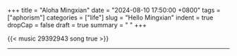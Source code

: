 +++
title = "Aloha Mingxian"
date = "2024-08-10 17:50:00 +0800"
tags = ["aphorism"]
categories = ["life"]
slug = "Hello Mingxian"
indent = true
dropCap = false
draft = true
summary = " "
+++

{{< music 29392943 song true >}}

<!-- {{< bilibili  BV1v14y147nq  >}}  -->


---

<!-- <script type="module" src="/js/model-viewer.min.js"></script>

<model-viewer src="/3d/test.glb" ar ar-modes="webxr scene-viewer quick-look" camera-controls camera-orbit="-18.9deg 85.8deg auto" autoplay animation-name="idle_eyes_2" environment-image="neutral" shadow-intensity="1" style="width: 100%; height: 420px"></model-viewer> -->



<!-- [^1]: 截图自 https://www.youtube.com/watch?v=fdM7KtLqcPE -->
